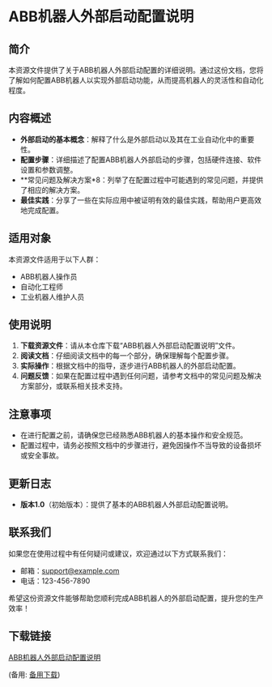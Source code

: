  # ABB机器人外部启动配置说明

 ## 简介
 本资源文件提供了关于ABB机器人外部启动配置的详细说明。通过这份文档，您将了解如何配置ABB机器人以实现外部启动功能，从而提高机器人的灵活性和自动化程度。

 ## 内容概述
 - **外部启动的基本概念**：解释了什么是外部启动以及其在工业自动化中的重要性。
 - **配置步骤**：详细描述了配置ABB机器人外部启动的步骤，包括硬件连接、软件设置和参数调整。
 - **常见问题及解决方案*8：列举了在配置过程中可能遇到的常见问题，并提供了相应的解决方案。
 - **最佳实践**：分享了一些在实际应用中被证明有效的最佳实践，帮助用户更高效地完成配置。

 ## 适用对象
 本资源文件适用于以下人群：
 - ABB机器人操作员
 - 自动化工程师
 - 工业机器人维护人员

 ## 使用说明
 1. **下载资源文件**：请从本仓库下载“ABB机器人外部启动配置说明”文件。
 2. **阅读文档**：仔细阅读文档中的每一个部分，确保理解每个配置步骤。
 3. **实际操作**：根据文档中的指导，逐步进行ABB机器人的外部启动配置。
 4. **问题反馈**：如果在配置过程中遇到任何问题，请参考文档中的常见问题及解决方案部分，或联系相关技术支持。

 ## 注意事项
 - 在进行配置之前，请确保您已经熟悉ABB机器人的基本操作和安全规范。
 - 配置过程中，请务必按照文档中的步骤进行，避免因操作不当导致的设备损坏或安全事故。

 ## 更新日志
 - **版本1.0**（初始版本）：提供了基本的ABB机器人外部启动配置说明。

 ## 联系我们
 如果您在使用过程中有任何疑问或建议，欢迎通过以下方式联系我们：
 - 邮箱：support@example.com
 - 电话：123-456-7890

 希望这份资源文件能够帮助您顺利完成ABB机器人的外部启动配置，提升您的生产效率！

 ## 下载链接
 [ABB机器人外部启动配置说明](https://pan.quark.cn/s/8fdfe5bde619) 

 (备用: [备用下载](https://pan.baidu.com/s/1DV_YAgkysucXuTipe0wHRw?pwd=1234))
